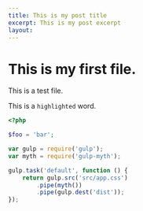 ```yaml
---
title: This is my post title
excerpt: This is my post excerpt
layout:
---
```


# This is my first file.

This is a test file.

This is a `highlighted` word.

```php
<?php

$foo = 'bar';
```

```js
var gulp = require('gulp');
var myth = require('gulp-myth');

gulp.task('default', function () {
    return gulp.src('src/app.css')
        .pipe(myth())
        .pipe(gulp.dest('dist'));
});
```